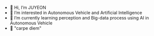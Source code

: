 - 👋 Hi, I’m JUYEON
- 👀 I’m interested in Autonomous Vehicle and Artificial Intelligence
- 🌱 I’m currently learning perception and Big-data process using AI in Autonomous Vehicle 
- 💞️ "carpe diem"

<!---
JUYEON048/JUYEON048 is a ✨ special ✨ repository because its `README.md` (this file) appears on your GitHub profile.
You can click the Preview link to take a look at your changes.
--->

